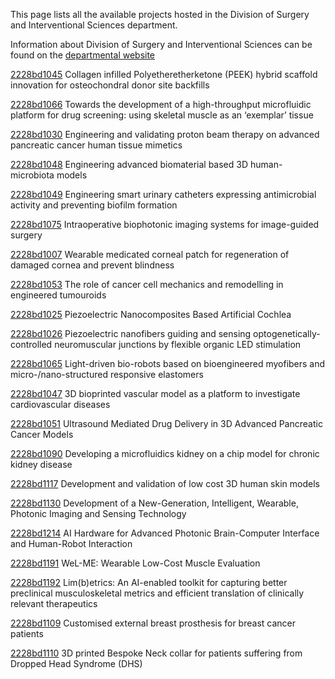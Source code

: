 This page lists all the available projects hosted in the Division of Surgery and Interventional Sciences department.

Information about Division of Surgery and Interventional Sciences can be found on the [departmental website](https://www.ucl.ac.uk/surgery)

[2228bd1045](../projects/2228bd1045.md) Collagen infilled Polyetheretherketone (PEEK) hybrid scaffold innovation for osteochondral donor site backfills

[2228bd1066](../projects/2228bd1066.md) Towards the development of a high-throughput microfluidic platform for drug screening: using skeletal muscle as an ‘exemplar’ tissue

[2228bd1030](../projects/2228bd1030.md) Engineering and validating proton beam therapy on advanced pancreatic cancer human tissue mimetics

[2228bd1048](../projects/2228bd1048.md) Engineering advanced biomaterial based 3D human-microbiota models

[2228bd1049](../projects/2228bd1049.md) Engineering smart urinary catheters expressing antimicrobial activity and preventing biofilm formation

[2228bd1075](../projects/2228bd1075.md) Intraoperative biophotonic imaging systems for image-guided surgery

[2228bd1007](../projects/2228bd1007.md) Wearable medicated corneal patch for regeneration of damaged cornea and prevent blindness

[2228bd1053](../projects/2228bd1053.md) The role of cancer cell mechanics and remodelling in engineered tumouroids

[2228bd1025](../projects/2228bd1025.md) Piezoelectric Nanocomposites Based Artificial Cochlea

[2228bd1026](../projects/2228bd1026.md) Piezoelectric nanofibers guiding and sensing optogenetically-controlled neuromuscular junctions by flexible organic LED stimulation

[2228bd1065](../projects/2228bd1065.md) Light-driven bio-robots based on bioengineered myofibers and micro-/nano-structured responsive elastomers

[2228bd1047](../projects/2228bd1047.md) 3D bioprinted vascular model as a platform to investigate cardiovascular diseases

[2228bd1051](../projects/2228bd1051.md) Ultrasound Mediated Drug Delivery in 3D Advanced Pancreatic Cancer Models

[2228bd1090](../projects/2228bd1090.md) Developing a microfluidics kidney on a chip model for chronic kidney disease

[2228bd1117](../projects/2228bd1117.md) Development and validation of low cost 3D human skin models

[2228bd1130](../projects/2228bd1130.md) Development of a New-Generation, Intelligent, Wearable, Photonic Imaging and Sensing Technology

[2228bd1214](../projects/2228bd1214.md) AI Hardware for Advanced Photonic Brain-Computer Interface and Human-Robot Interaction

[2228bd1191](../projects/2228bd1191.md) WeL-ME: Wearable Low-Cost Muscle Evaluation

[2228bd1192](../projects/2228bd1192.md) Lim(b)etrics: An AI-enabled toolkit for capturing better preclinical musculoskeletal metrics and efficient translation of clinically relevant therapeutics

[2228bd1109](../projects/2228bd1109.md) Customised external breast prosthesis for breast cancer patients

[2228bd1110](../projects/2228bd1110.md) 3D printed Bespoke Neck collar for patients suffering from Dropped Head Syndrome (DHS)